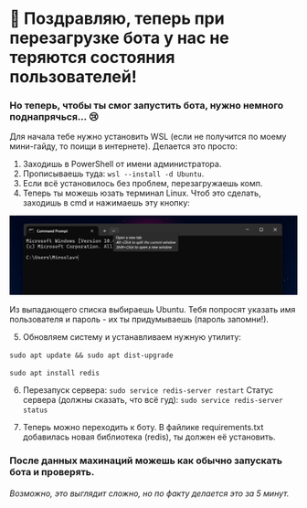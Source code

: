 # 🥳 Поздравляю, теперь при перезагрузке бота у нас не теряются состояния пользователей!


### Но теперь, чтобы ты смог запустить бота, нужно немного поднапрячься... 😢

Для начала тебе нужно установить WSL (если не получится по моему мини-гайду, то поищи в интернете). Делается это просто:
1) Заходишь в PowerShell от имени администратора.
2) Прописываешь туда: `wsl --install -d Ubuntu`.
3) Если всё установилось без проблем, перезагружаешь комп.
4) Теперь ты можешь юзать терминал Linux. Чтоб это сделать, заходишь в cmd и нажимаешь эту кнопку: 

![img.png](img.png)

Из выпадающего списка выбираешь Ubuntu. Тебя попросят указать имя пользователя и пароль - их ты придумываешь (пароль запомни!).

5) Обновляем систему и устанавливаем нужную утилиту:

`sudo apt update && sudo apt dist-upgrade`

`sudo apt install redis`

6) Перезапуск сервера: `sudo service redis-server restart`
Статус сервера (должны сказать, что всё гуд): `sudo service redis-server status`

7) Теперь можно переходить к боту. В файлике requirements.txt добавилась новая библиотека (redis), ты должен её установить.


### После данных махинаций можешь как обычно запускать бота и проверять.

###### Возможно, это выглядит сложно, но по факту делается это за 5 минут.
